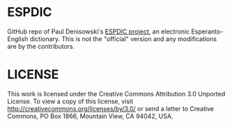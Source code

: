 # ESPDIC
GitHub repo of Paul Denisowski's [ESPDIC project](http://www.denisowski.org/Esperanto/ESPDIC/espdic_readme.htm), an electronic Esperanto-English dictionary. This is not the "official" version and any modifications are by the contributors.

# LICENSE

This work is licensed under the Creative Commons Attribution 3.0 Unported License. To view a copy of this license, visit http://creativecommons.org/licenses/by/3.0/ or send a letter to Creative Commons, PO Box 1866, Mountain View, CA 94042, USA.
